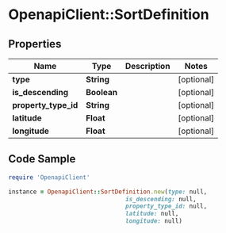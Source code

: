 # OpenapiClient::SortDefinition

## Properties

Name | Type | Description | Notes
------------ | ------------- | ------------- | -------------
**type** | **String** |  | [optional] 
**is_descending** | **Boolean** |  | [optional] 
**property_type_id** | **String** |  | [optional] 
**latitude** | **Float** |  | [optional] 
**longitude** | **Float** |  | [optional] 

## Code Sample

```ruby
require 'OpenapiClient'

instance = OpenapiClient::SortDefinition.new(type: null,
                                 is_descending: null,
                                 property_type_id: null,
                                 latitude: null,
                                 longitude: null)
```


